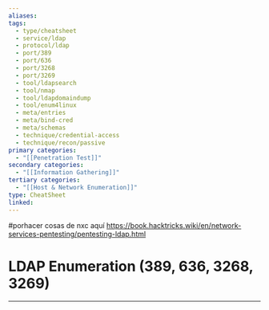 ```yaml
---
aliases:
tags:
  - type/cheatsheet
  - service/ldap
  - protocol/ldap
  - port/389
  - port/636
  - port/3268
  - port/3269
  - tool/ldapsearch
  - tool/nmap
  - tool/ldapdomaindump
  - tool/enum4linux
  - meta/entries
  - meta/bind-cred
  - meta/schemas
  - technique/credential-access
  - technique/recon/passive
primary categories:
  - "[[Penetration Test]]"
secondary categories:
  - "[[Information Gathering]]"
tertiary categories:
  - "[[Host & Network Enumeration]]"
type: CheatSheet
linked:
---
```

 #porhacer cosas de nxc aquí https://book.hacktricks.wiki/en/network-services-pentesting/pentesting-ldap.html
# LDAP Enumeration (389, 636, 3268, 3269)

***
